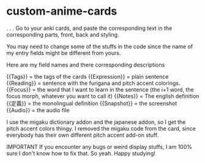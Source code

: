 # custom-anime-cards
. . .
Go to your anki cards, and paste the corresponding text in the corresponding parts, front, back and styling.


You may need to change some of the stuffs in the code since the name of my entry fields might be different from yours.

Here are my field names and there corresponding descriptions

{{Tags}} = the tags of the cards
{{Expression}} = plain sentence
{{Reading}} = sentence with the furigana and pitch accent colorings.
{{Focus}} = the word that I want to learn in the sentence (the i+1 word, the focus morph, whatever you want to call it)
{{Notes}} = The english definition
{{定義}} = the monolingual definition
{{Snapshot}} = the screenshot 
{{Audio}} = the audio file



I use the migaku dictionary addon and the japanese addon, so I get the pitch accent colors thingy. I removed the migaku code from the card, since everybody has their own different pitch accent add-on stuff.



IMPORTANT
If you encounter any bugs or weird display stuffs, I am 100% sure I don't know how to fix that. So yeah. Happy studying!
